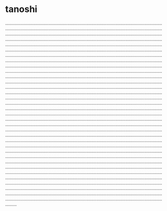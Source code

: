 # tanoshi
.................................................................................................................................................................................................................................................................................................................................................................................................................................................................................................................................................................................................................................................................................................................................................................................................................................................................................................................................................................................................................................................................................................................................................................................................................................................................................................................................................................................................................................................................................................................................................................................................................................................................................................................................................................................................................................................................................................................................................................................................................................................................................................................................................................................................................................................................................................................................................................................................................................................................................................................................................................................................................................................................................................................................................................................................................................................................................................................................................................................................................................................................................................................................................................................................................................................................................................................................................................................................................................................................................................................................................................................................................................................................................................................................................................................................................................................................................................................................................................................................................................................................................................................................................................................................................................................................................................................................................................................................